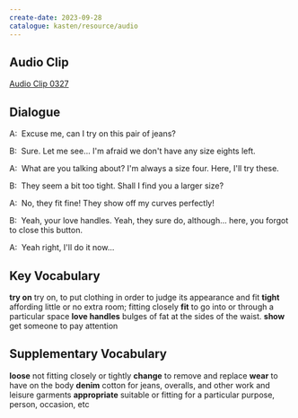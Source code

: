 ```yaml
---
create-date: 2023-09-28
catalogue: kasten/resource/audio
---
```


## Audio Clip
[Audio Clip 0327](https://archive.org/download/englishpod_all/englishpod_0327dg.mp3)

## Dialogue
A:  Excuse me, can I try on this pair of jeans?

B:  Sure. Let me see... I'm afraid we don't have any size eights left.

A:  What are you talking about? I'm always a size four. Here, I'll try these.

B:  They seem a bit too tight. Shall I find you a larger size?

A:  No, they fit fine! They show off my curves perfectly!

B:  Yeah, your love handles. Yeah, they sure do, although... here, you forgot to close this button.

A:  Yeah right, I'll do it now...

## Key Vocabulary
**try on**            try on, to put clothing in order to judge its appearance and fit
**tight**             affording little or no extra room; fitting closely
**fit**               to go into or through a particular space
**love handles**      bulges of fat at the sides of the waist.
**show**              get someone to pay attention

## Supplementary Vocabulary
**loose**            not fitting closely or tightly
**change**           to remove and replace
**wear**             to have on the body
**denim**            cotton for jeans, overalls, and other work and leisure garments
**appropriate**      suitable or fitting for a particular purpose, person, occasion, etc
